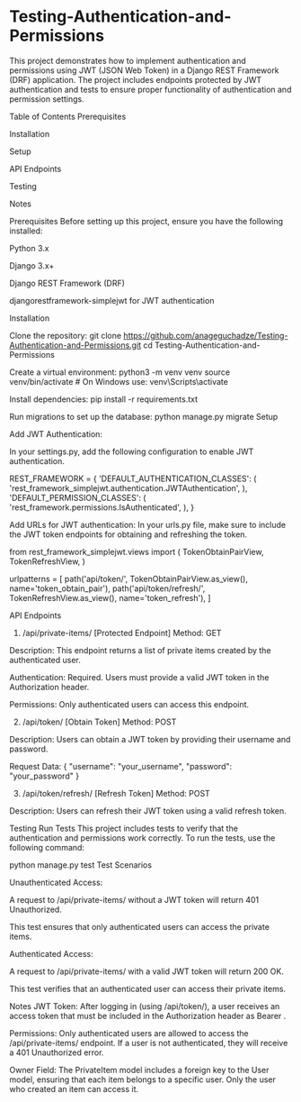 # Testing-Authentication-and-Permissions

This project demonstrates how to implement authentication and permissions using JWT (JSON Web Token) in a Django REST Framework (DRF) application. The project includes endpoints protected by JWT authentication and tests to ensure proper functionality of authentication and permission settings.

Table of Contents
Prerequisites

Installation

Setup

API Endpoints

Testing

Notes

Prerequisites
Before setting up this project, ensure you have the following installed:

Python 3.x

Django 3.x+

Django REST Framework (DRF)

djangorestframework-simplejwt for JWT authentication

Installation

Clone the repository:
git clone https://github.com/anageguchadze/Testing-Authentication-and-Permissions.git
cd Testing-Authentication-and-Permissions

Create a virtual environment:
python3 -m venv venv
source venv/bin/activate  # On Windows use: venv\Scripts\activate

Install dependencies:
pip install -r requirements.txt

Run migrations to set up the database:
python manage.py migrate
Setup

Add JWT Authentication:

In your settings.py, add the following configuration to enable JWT authentication.

REST_FRAMEWORK = {
    'DEFAULT_AUTHENTICATION_CLASSES': (
        'rest_framework_simplejwt.authentication.JWTAuthentication',
    ),
    'DEFAULT_PERMISSION_CLASSES': (
        'rest_framework.permissions.IsAuthenticated',
    ),
}

Add URLs for JWT authentication:
In your urls.py file, make sure to include the JWT token endpoints for obtaining and refreshing the token.

from rest_framework_simplejwt.views import (
    TokenObtainPairView,
    TokenRefreshView,
)

urlpatterns = [
    path('api/token/', TokenObtainPairView.as_view(), name='token_obtain_pair'),
    path('api/token/refresh/', TokenRefreshView.as_view(), name='token_refresh'),
]

API Endpoints
1. /api/private-items/ [Protected Endpoint]
Method: GET

Description: This endpoint returns a list of private items created by the authenticated user.

Authentication: Required. Users must provide a valid JWT token in the Authorization header.

Permissions: Only authenticated users can access this endpoint.

2. /api/token/ [Obtain Token]
Method: POST

Description: Users can obtain a JWT token by providing their username and password.

Request Data:
{
  "username": "your_username",
  "password": "your_password"
}

3. /api/token/refresh/ [Refresh Token]
Method: POST

Description: Users can refresh their JWT token using a valid refresh token.

Testing
Run Tests
This project includes tests to verify that the authentication and permissions work correctly. To run the tests, use the following command:

python manage.py test
Test Scenarios

Unauthenticated Access:

A request to /api/private-items/ without a JWT token will return 401 Unauthorized.

This test ensures that only authenticated users can access the private items.

Authenticated Access:

A request to /api/private-items/ with a valid JWT token will return 200 OK.

This test verifies that an authenticated user can access their private items.

Notes
JWT Token: After logging in (using /api/token/), a user receives an access token that must be included in the Authorization header as Bearer <token>.

Permissions: Only authenticated users are allowed to access the /api/private-items/ endpoint. If a user is not authenticated, they will receive a 401 Unauthorized error.

Owner Field: The PrivateItem model includes a foreign key to the User model, ensuring that each item belongs to a specific user. Only the user who created an item can access it.